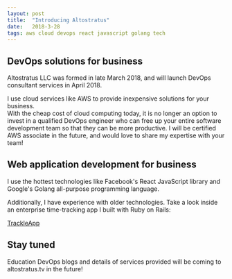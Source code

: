 ```yaml
---
layout: post
title:  "Introducing Altostratus"
date:   2018-3-28 
tags: aws cloud devops react javascript golang tech 
---
```

## DevOps solutions for business  
Altostratus LLC was formed in late March 2018, and will launch DevOps consultant services in April 2018.  

I use cloud services like AWS to provide inexpensive solutions for your business.  
With the cheap cost of cloud computing today, it is no longer an option
to invest in a qualified DevOps engineer who can free up your entire software development team
so that they can be more productive.
I will be certified AWS associate in the future, and would love to share my expertise with your team!

## Web application development for business  
I use the hottest technologies like Facebook's React JavaScript library and Google's Golang all-purpose programming language.  

Additionally, I have experience with older technologies. 
Take a look inside an enterprise time-tracking app I built with Ruby on Rails:

[TrackleApp](http://www.trackleapp.com)

## Stay tuned 
Education DevOps blogs and details of services provided will be coming
to altostratus.tv in the future!
